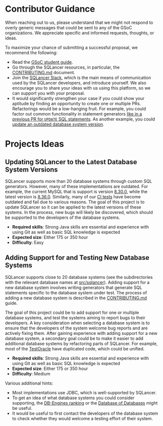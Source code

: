 # Contributor Guidance

When reaching out to us, please understand that we might not respond to overly generic messages that could be sent to any of the GSoC organizations. We appreciate specific and informed requests, thoughts, or ideas.

To maximize your chance of submitting a successful proposal, we recommend the following:
* Read the [GSoC student guide](https://google.github.io/gsocguides/student/).
* Go through the SQLancer resources, in particular, the [CONTRIBUTING.md](https://github.com/sqlancer/sqlancer/blob/master/CONTRIBUTING.md) document.
* Join the [SQLancer Slack](https://join.slack.com/t/sqlancer/shared_invite/zt-eozrcao4-ieG29w1LNaBDMF7OB_~ACg), which is the main means of communication used by the SQLancer developers, and introduce yourself. We also encourage you to share your ideas with us using this platform, so we can support you with your proposal.
* It would significantly strengthen your case if you could show your aptitude by finding an opportunity to create one or multiple PRs. Refactorings would be a low-hanging fruit. For example, you could factor out common functionality in statement generators [like in a previous PR for `UPDATE` SQL statements](https://github.com/sqlancer/sqlancer/pull/662). As another example, you could [update an outdated database system version](https://github.com/sqlancer/sqlancer#i-am-running-sqlancer-on-the-latest-version-of-a-supported-dbms-is-it-expected-that-sqlancer-prints-many-assertionerrors).

# Projects Ideas

## Updating SQLancer to the Latest Database System Versions

SQLancer supports more than 20 database systems through custom SQL generators. However, many of these implementations are outdated. For example, the current MySQL that is support is version [8.30.0](https://github.com/sqlancer/sqlancer/blob/3e960fb16fac42ed8f43eecf25eb4d09a5be9d85/pom.xml#L307), while the latest version is [8.36.0](https://dev.mysql.com/doc/relnotes/mysql/8.0/en/news-8-0-36.html). Similarly, many of our [CI tests](https://github.com/sqlancer/sqlancer/blob/3e960fb16fac42ed8f43eecf25eb4d09a5be9d85/.github/workflows/main.yml) have become outdated and fail due to various reasons. The goal of this project is to update SQLancer so it can be applied to the latest versions of these systems. In the process, new bugs will likely be discovered, which should be supported to the developers of the database systems.

* **Required skills**: Strong Java skills are essential and experience with using Git as well as basic SQL knowledge is expected
* **Expected size**: Either 175 or 350 hour
* **Difficulty**: Easy

## Adding Support for and Testing New Database Systems

SQLancer supports close to 20 database systems (see the subdirectories with the relevant database names at [src/sqlancer](https://github.com/sqlancer/sqlancer/tree/master/src/sqlancer)). Adding support for a new database system involves writing generators that generate SQL statements specific to the database system under test. The process of adding a new database system is described in the [CONTRIBUTING.md](https://github.com/sqlancer/sqlancer/blob/master/CONTRIBUTING.md#implementing-support-for-a-new-dbms) guide.

The goal of this project could be to add support for one or multiple database systems, and test the systems aiming to report bugs to their developers. A key consideration when selecting a database system is to ensure that the developers of the system welcome bug reports and are actively fixing them. After gaining experience with adding support for a new database system, a secondary goal could be to make it easier to add additional database systems by refactoring parts of SQLancer. For example, most of the [TestOracle](https://github.com/sqlancer/sqlancer/blob/9275f1ddd1d3bb33c1a10f07f41ecf9b552fdfbd/src/sqlancer/common/oracle/TestOracle.java) have duplicated code, which could be unified.

* **Required skills**: Strong Java skills are essential and experience with using Git as well as basic SQL knowledge is expected
* **Expected size**: Either 175 or 350 hour
* **Difficulty**: Medium

Various additional hints:

* Most implementations use JDBC, which is well-supported by SQLancer.
* To get an idea of what database systems you could consider supporting, the [DB-Engines ranking](https://db-engines.com/en/ranking/relational+dbms) or the [Database of Databases](https://dbdb.io/) might be useful.
* It would be useful to first contact the developers of the database system to check whether they would welcome a testing effort of their system.